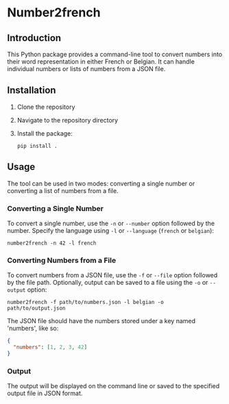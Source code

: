 # Number2french 

## Introduction
This Python package provides a command-line tool to convert numbers into their word representation in either French or Belgian. It can handle individual numbers or lists of numbers from a JSON file.

## Installation

1. Clone the repository

2. Navigate to the repository directory

3. Install the package:
   ```
   pip install .
   ```

## Usage

The tool can be used in two modes: converting a single number or converting a list of numbers from a file.

### Converting a Single Number

To convert a single number, use the `-n` or `--number` option followed by the number. Specify the language using `-l` or `--language` (`french` or `belgian`):

```
number2french -n 42 -l french
```

### Converting Numbers from a File

To convert numbers from a JSON file, use the `-f` or `--file` option followed by the file path. Optionally, output can be saved to a file using the `-o` or `--output` option:

```
number2french -f path/to/numbers.json -l belgian -o path/to/output.json
```

The JSON file should have the numbers stored under a key named 'numbers', like so:

```json
{
  "numbers": [1, 2, 3, 42]
}
```

### Output

The output will be displayed on the command line or saved to the specified output file in JSON format.
